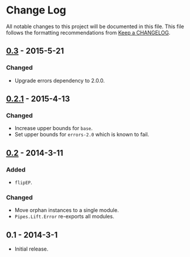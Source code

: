 # Change Log
All notable changes to this project will be documented in this file. This file
follows the formatting recommendations from [Keep a
CHANGELOG](http://keepachangelog.com/).

## [0.3][0.3] - 2015-5-21
### Changed
- Upgrade errors dependency to 2.0.0.

## [0.2.1][0.2.1] - 2015-4-13
### Changed
- Increase upper bounds for `base`.
- Set upper bounds for `errors-2.0` which is known to fail.

## [0.2][0.2] - 2014-3-11
### Added
- `flipEP`.

### Changed
- Move orphan instances to a single module.
- `Pipes.Lift.Error` re-exports all modules.

## 0.1 - 2014-3-1
- Initial release.

[0.3]: https://github.com/jdnavarro/pipes-errors/compare/v0.3...HEAD
[0.2.1]: https://github.com/jdnavarro/pipes-errors/compare/v0.2...v0.2.1
[0.2]: https://github.com/jdnavarro/pipes-errors/compare/v0.1...v0.2
